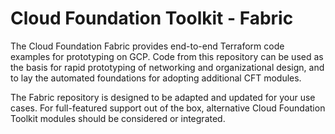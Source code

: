 # Cloud Foundation Toolkit - Fabric

The Cloud Foundation Fabric provides end-to-end Terraform code examples for prototyping on GCP.
Code from this repository can be used as the basis for rapid prototyping of networking and organizational design,
and to lay the automated foundations for adopting additional CFT modules.

The Fabric repository is designed to be adapted and updated for your use cases.
For full-featured support out of the box, alternative Cloud Foundation Toolkit modules should be considered or integrated.
